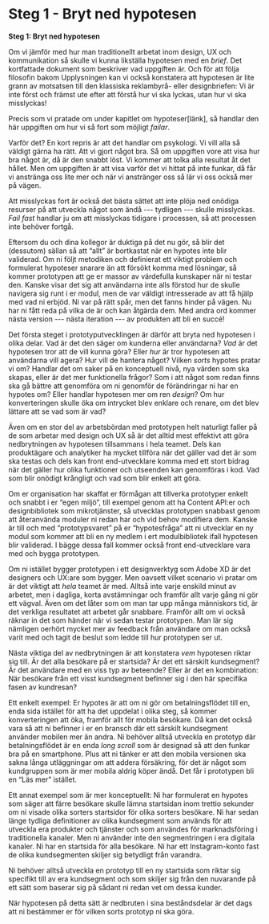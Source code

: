 # Steg 1 - Bryt ned hypotesen

**Steg 1: Bryt ned hypotesen**

Om vi jämför med hur man traditionellt arbetat inom design, UX och kommunikation så skulle vi kunna likställa hypotesen med en _brief_. Det kortfattade dokument som beskriver vad uppgiften är. Och för att följa filosofin bakom Upplysningen kan vi också konstatera att hypotesen är lite grann av motsatsen till den klassiska reklambyrå- eller designbriefen: Vi är inte först och främst ute efter att förstå hur vi ska lyckas, utan hur vi ska misslyckas!

Precis som vi pratade om under kapitlet om hypoteser\[länk\], så handlar den här uppgiften om hur vi så fort som möjligt _failar_.

Varför det? En kort repris är att det handlar om psykologi. Vi vill alla så väldigt gärna ha rätt. Att vi gjort något bra. Så om uppgiften vore att visa hur bra något är, då är den snabbt löst. Vi kommer att tolka alla resultat åt det hållet. Men om uppgiften är att visa varför det vi hittat på inte funkar, då får vi anstränga oss lite mer och när vi anstränger oss så lär vi oss också mer på vägen.

Att misslyckas fort är också det bästa sättet att inte plöja ned onödiga resurser på att utveckla något som ändå --- tydligen --- skulle misslyckas. _Fail fast_ handlar ju om att misslyckas tidigare i processen, så att processen inte behöver fortgå.

Eftersom du och dina kollegor är duktiga på det nu gör, så blir det \(dessutom\) sällan så att “allt” är bortkastat när en hypotes inte blir validerad. Om ni följt metodiken och definierat ett viktigt problem och formulerat hypoteser snarare än att försökt komma med lösningar, så kommer prototypen att ge er massor av värdefulla kunskaper när ni testar den. Kanske visar det sig att användarna inte alls förstod hur de skulle navigera sig runt i er modul, men de var väldigt intresserade av att få hjälp med vad ni erbjöd. Ni var på rätt spår, men det fanns hinder på vägen. Nu har ni fått reda på vilka de är och kan åtgärda dem. Med andra ord kommer nästa version --- nästa iteration --- av produkten att bli en succé!

Det första steget i prototyputvecklingen är därför att bryta ned hypotesen i olika delar. Vad är det den säger om kunderna eller användarna? _Vad_ är det hypotesen tror att de vill kunna göra? Eller _hur_ är tror hypotesen att användarna vill agera? Hur vill de hantera något? Vilken _sorts_ hypotes pratar vi om? Handlar det om saker på en konceptuell nivå, nya värden som ska skapas, eller är det mer funktionella frågor? Som i att något som redan finns ska gå bättre att genomföra om ni genomför de förändringar ni har en hypotes om? Eller handlar hypotesen mer om ren _design_? Om hur konverteringen skulle öka om intrycket blev enklare och renare, om det blev lättare att se vad som är vad?

Även om en stor del av arbetsbördan med prototypen helt naturligt faller på de som arbetar med design och UX så är det alltid mest effektivt att göra nedbrytningen av hypotesen tillsammans i hela teamet. Dels kan produktägare och analytiker ha mycket tillföra när det gäller vad det är som ska testas och dels kan front end-utvecklare komma med ett stort bidrag när det gäller hur olika funktioner och utseenden kan genomföras i kod. Vad som blir onödigt krångligt och vad som blir enkelt att göra.

Om er organisation har skaffat er förmågan att tillverka prototyper enkelt och snabbt i er “egen miljö”, till exempel genom att ha Content API:er och designbibliotek som mikrotjänster, så utvecklas prototypen snabbast genom att återanvända moduler ni redan har och vid behov modifiera dem. Kanske är till och med “prototypsvaret” på er “hypotesfråga” att ni utvecklar en ny modul som kommer att bli en ny medlem i ert modulbibliotek ifall hypotesen blir validerad. I bägge dessa fall kommer också front end-utvecklare vara med och bygga prototypen.

Om ni istället bygger prototypen i ett designverktyg som Adobe XD är det designers och UX:are som bygger. Men oavsett vilket scenario vi pratar om är det viktigt att _hela_ teamet är med. Alltså inte varje enskild minut av arbetet, men i dagliga, korta avstämningar och framför allt varje gång ni gör ett vägval. Även om det låter som om man tar upp många människors tid, är det verkliga resultatet att arbetet går snabbare. Framför allt om vi också räknar in det som händer när vi sedan testar prototypen. Man lär sig nämligen oerhört mycket mer av feedback från användare om man också varit med och tagit de beslut som ledde till hur prototypen ser ut.

Nästa viktiga del av nedbrytningen är att konstatera _vem_ hypotesen riktar sig till. Är det alla besökare på er startsida? Är det ett särskilt kundsegment? Är det användare med en viss typ av beteende? Eller är det en kombination: När besökare från ett visst kundsegment befinner sig i den här specifika fasen av kundresan?

Ett enkelt exempel: Er hypotes är att om ni gör om betalningsflödet till en, enda sida istället för att ha det uppdelat i olika steg, så kommer konverteringen att öka, framför allt för mobila besökare. Då kan det också vara så att ni befinner i er en bransch där ett särskilt kundsegment använder mobilen mer än andra. Ni behöver alltså utveckla en prototyp där betalningsflödet är en enda _long scroll_ som är designad så att den funkar bra på en smartphone. Plus att ni tänker er att den mobila versionen ska sakna långa utläggningar om att addera försäkring, för det är något som kundgruppen som är mer mobila aldrig köper ändå. Det får i prototypen bli en “Läs mer” istället.

Ett annat exempel som är mer konceptuellt: Ni har formulerat en hypotes som säger att färre besökare skulle lämna startsidan inom trettio sekunder om ni visade olika sorters startsidor för olika sorters besökare. Ni har sedan länge tydliga definitioner av olika kundsegment som används för att utveckla era produkter och tjänster och som användes för marknadsföring i traditionella kanaler. Men ni använder inte den segmentringen i era digitala kanaler. Ni har en startsida för alla besökare. Ni har ett Instagram-konto fast de olika kundsegmenten skiljer sig betydligt från varandra.

Ni behöver alltså utveckla en prototyp till en ny startsida som riktar sig specifikt till av era kundsegment och som skiljer sig från den nuvarande på ett sätt som baserar sig på sådant ni redan vet om dessa kunder.

När hypotesen på detta sätt är nedbruten i sina beståndsdelar är det dags att ni bestämmer er för vilken sorts prototyp ni ska göra.

